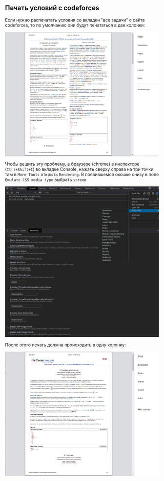 
## Печать условий с codeforces

Если нужно распечатать условия со вкладки "все задачи" с сайта codeforces, то по умолчанию они будут печататься в
две колонки:

![img.png](img1.png)

Чтобы решить эту проблему, в браузере (chrome) в инспекторе (`Ctrl+Shift+I`) во вкладке Console, нажать сверху справа 
на три точки, там в `More Tools` открыть `Rendering`. В появившемся окошке снизу в поле `Emulate CSS media type` выбрать 
`screen`

![img.png](img2.png)

После этого печать должна происходить в одну колонку:

![img.png](img3.png)
